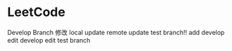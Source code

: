 # LeetCode
Develop Branch
修改
local update
remote update
test branch!!
add develop
edit develop
edit test branch